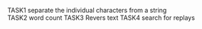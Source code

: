 TASK1 separate the individual characters from a string  
TASK2 word count
TASK3 Revers text
TASK4 search for replays
